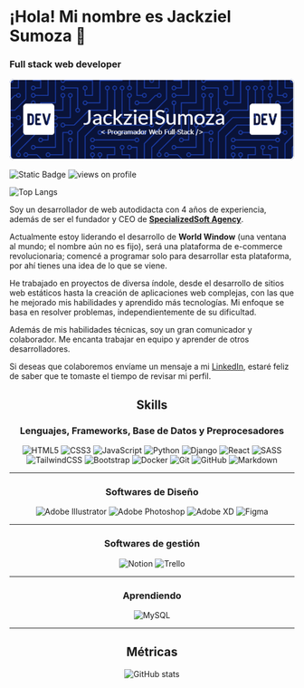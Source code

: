# ¡Hola! Mi nombre es Jackziel Sumoza 👋

### **Full stack web developer**

<center>

![header GitHub](public/github-header-image.png)

</center>

![Static Badge](https://img.shields.io/badge/LinkedIn-blue?logo=linkedin&link=www.linkedin.com%2Fin%2Fjackziel-sumoza)
<img src="https://komarev.com/ghpvc/?username=Jackziel-Sumoza&style=flat-square&color=blue" alt="views on profile"/>

![Top Langs](https://github-readme-stats.vercel.app/api/top-langs/?username=Jackziel-Sumoza&layout=compact&&bg_color=00000000) 

Soy un desarrollador de web autodidacta con 4 años de experiencia, además de ser el fundador y CEO de [**SpecializedSoft Agency**](https://www.linkedin.com/company/specializedsoft-agency). 

Actualmente estoy liderando el desarrollo de **World Window** (una ventana al mundo; el nombre aún no es fijo), será una plataforma de e-commerce revolucionaria; comencé a programar solo para desarrollar esta plataforma, por ahí tienes una idea de lo que se viene.

He trabajado en proyectos de diversa índole, desde el desarrollo de sitios web estáticos hasta la creación de aplicaciones web complejas, con las que he mejorado mis habilidades y aprendido más tecnologías. Mi enfoque se basa en resolver problemas, independientemente de su dificultad.

Además de mis habilidades técnicas, soy un gran comunicador y colaborador. Me encanta trabajar en equipo y aprender de otros desarrolladores.

Si deseas que colaboremos envíame un mensaje a mi [LinkedIn](https://www.linkedin.com/in/jackziel-sumoza), estaré feliz de saber que te tomaste el tiempo de revisar mi perfil.

<center>

## Skills

### **Lenguajes, Frameworks, Base de Datos y Preprocesadores**

![HTML5](https://img.shields.io/badge/html5-%23E34F26.svg?style=for-the-badge&logo=html5&logoColor=white) 
![CSS3](https://img.shields.io/badge/css3-%231572B6.svg?style=for-the-badge&logo=css3&logoColor=white) 
![JavaScript](https://img.shields.io/badge/javascript-%23323330.svg?style=for-the-badge&logo=javascript&logoColor=%23F7DF1E) 
![Python](https://img.shields.io/badge/python-3670A0?style=for-the-badge&logo=python&logoColor=ffdd54) 
![Django](https://img.shields.io/badge/django-%23092E20.svg?style=for-the-badge&logo=django&logoColor=white) 
![React](https://img.shields.io/badge/react-%2320232a.svg?style=for-the-badge&logo=react&logoColor=%2361DAFB) 
![SASS](https://img.shields.io/badge/SASS-hotpink.svg?style=for-the-badge&logo=SASS&logoColor=white) 
![TailwindCSS](https://img.shields.io/badge/tailwindcss-%2338B2AC.svg?style=for-the-badge&logo=tailwind-css&logoColor=white) 
![Bootstrap](https://img.shields.io/badge/bootstrap-%238511FA.svg?style=for-the-badge&logo=bootstrap&logoColor=white) 
![Docker](https://img.shields.io/badge/docker-%230db7ed.svg?style=for-the-badge&logo=docker&logoColor=white) 
![Git](https://img.shields.io/badge/git-%23F05033.svg?style=for-the-badge&logo=git&logoColor=white) 
![GitHub](https://img.shields.io/badge/github-%23121011.svg?style=for-the-badge&logo=github&logoColor=white) 
![Markdown](https://img.shields.io/badge/markdown-%23000000.svg?style=for-the-badge&logo=markdown&logoColor=white) 

---

### **Softwares de Diseño**

![Adobe Illustrator](https://img.shields.io/badge/adobe%20illustrator-%23FF9A00.svg?style=for-the-badge&logo=adobe%20illustrator&logoColor=white) 
![Adobe Photoshop](https://img.shields.io/badge/adobe%20photoshop-%2331A8FF.svg?style=for-the-badge&logo=adobe%20photoshop&logoColor=white) 
![Adobe XD](https://img.shields.io/badge/Adobe%20XD-470137?style=for-the-badge&logo=Adobe%20XD&logoColor=#FF61F6) 
![Figma](https://img.shields.io/badge/figma-%23F24E1E.svg?style=for-the-badge&logo=figma&logoColor=white)

---

### **Softwares de gestión** 

![Notion](https://img.shields.io/badge/Notion-%23000000.svg?style=for-the-badge&logo=notion&logoColor=white) 
![Trello](https://img.shields.io/badge/Trello-%23026AA7.svg?style=for-the-badge&logo=Trello&logoColor=white) 

---

### **Aprendiendo**

![MySQL](https://img.shields.io/badge/mysql-4479A1.svg?style=for-the-badge&logo=mysql&logoColor=white) 

---



## Métricas

![GitHub stats](https://github-readme-stats.vercel.app/api?username=Jackziel-Sumoza\&show_icons=true\&show=reviews,discussions_started,discussions_answered,prs_merged,prs_merged_percentage&bg_color=00000000) 

<center>